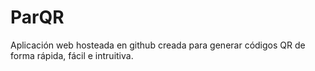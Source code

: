 # ParQR

Aplicación web hosteada en github creada para generar códigos QR de forma rápida, fácil e intruitiva.
